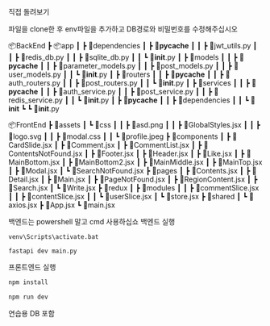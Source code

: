 직접 돌려보기

파일을 clone한 후 env파일을 추가하고 DB경로와 비밀번호를 수정해주십시오

📦BackEnd
 ┣ 📦app
 ┃ ┣ 📂dependencies
 ┃ ┣ 📜__pycache__
 ┃ ┃ ┣ 📜jwt_utils.py
 ┃ ┃ ┣ 📜redis_db.py
 ┃ ┃ ┣ 📜sqlite_db.py
 ┃ ┃ ┗ 📜__init__.py
 ┃ ┣ 📂models
 ┃ ┃ ┣ 📂__pycache__
 ┃ ┃ ┣ 📜parameter_models.py
 ┃ ┃ ┣ 📜post_models.py
 ┃ ┃ ┣ 📜user_models.py
 ┃ ┃ ┗ 📜__init__.py
 ┃ ┣ 📂routers
 ┃ ┃ ┣ 📂__pycache__
 ┃ ┃ ┣ 📜auth_routers.py
 ┃ ┃ ┣ 📜post_routers.py
 ┃ ┃ ┗ 📜__init__.py
 ┃ ┣ 📂services
 ┃ ┃ ┣ 📂__pycache__
 ┃ ┃ ┣ 📜auth_service.py
 ┃ ┃ ┣ 📜post_service.py
 ┃ ┃ ┣ 📜redis_service.py
 ┃ ┃ ┗ 📜__init__.py
 ┃ ┣ 📂__pycache__
 ┃ ┃ ┣ 📜dependencies
 ┃ ┃ ┗ 📜__init__
 ┗ ┗ 📜__init__.py

📦FrontEnd
 ┣ 📂assets
 ┃ ┗ 📂css
 ┃ ┃ ┣ 📜asd.png
 ┃ ┃ ┣ 📜GlobalStyles.jsx
 ┃ ┃ ┣ 📜logo.svg
 ┃ ┃ ┣ 📜modal.css
 ┃ ┃ ┗ 📜profile.jpeg
 ┣ 📂components
 ┃ ┣ 📜CardSlide.jsx
 ┃ ┣ 📜Comment.jsx
 ┃ ┣ 📜CommentList.jsx
 ┃ ┣ 📜ContentsNotFound.jsx
 ┃ ┣ 📜Footer.jsx
 ┃ ┣ 📜Header.jsx
 ┃ ┣ 📜Like.jsx
 ┃ ┣ 📜MainBottom.jsx
 ┃ ┣ 📜MainBottom2.jsx
 ┃ ┣ 📜MainMiddle.jsx
 ┃ ┣ 📜MainTop.jsx
 ┃ ┣ 📜Modal.jsx
 ┃ ┗ 📜SearchNotFound.jsx
 ┣ 📂pages
 ┃ ┣ 📜Contents.jsx
 ┃ ┣ 📜Detail.jsx
 ┃ ┣ 📜Main.jsx
 ┃ ┣ 📜PageNotFound.jsx
 ┃ ┣ 📜RegionContent.jsx
 ┃ ┣ 📜Search.jsx
 ┃ ┗ 📜Write.jsx
 ┣ 📂redux
 ┃ ┣ 📂modules
 ┃ ┃ ┣ 📜commentSlice.jsx
 ┃ ┃ ┣ 📜contentSlice.jsx
 ┃ ┃ ┗ 📜userSlice.jsx
 ┃ ┗ 📜store.jsx
 ┣ 📂shared
 ┃ ┗ 📜axios.jsx
 ┣ 📜App.jsx
 ┗ 📜main.jsx


백엔드는 powershell 말고 cmd 사용하십쇼
백엔드 실행
```CMD
venv\Scripts\activate.bat
```
```CMD
fastapi dev main.py
```

프론트엔드 실행
```bash
npm install
```
```bash
npm run dev
```

연습용 DB 포함